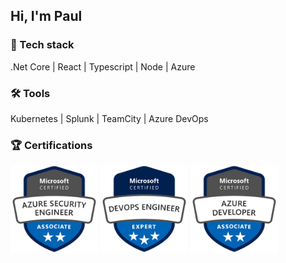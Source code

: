## Hi, I'm Paul

### 🧱 Tech stack
.Net Core | React | Typescript | Node | Azure

### 🛠 Tools
Kubernetes | Splunk | TeamCity | Azure DevOps

### 🏆 Certifications

<a href="https://www.credly.com/badges/2d878c80-ba59-4186-a05d-9488b479e630/public_url"><img src="/certifications/azure-security-engineer-associate.png" title="Microsoft Certified: Azure Security Engineer Associate" width="140"/></a>
<a href="https://www.credly.com/badges/0ff5edab-0648-4ed0-8fde-39db7cc2bd1a/public_url"><img src="/certifications/azure-devops-engineer-expert.png" title="Microsoft Certified: Azure DevOps Engineer Expert" width="140"/></a>
<a href="https://www.credly.com/badges/05a168f0-cf28-43f3-8c4e-8b1e27fe882e/public_url"><img src="/certifications/azure-developer-associate.png" title="Microsoft Certified: Azure Developer Associate" width="140"/></a>
